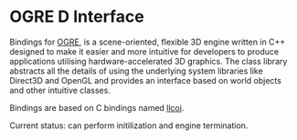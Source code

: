OGRE D Interface
================
Bindings for [OGRE](http://www.ogre3d.org/),  is a scene-oriented, flexible 3D engine written in C++ designed to make it easier and more intuitive for developers to produce applications utilising hardware-accelerated 3D graphics. The class library abstracts all the details of using the underlying system libraries like Direct3D and OpenGL and provides an interface based on world objects and other intuitive classes.

Bindings are based on C bindings named [llcoi](https://bitbucket.org/galaktor/llcoi).

Current status: can perform initilization and engine termination.